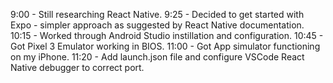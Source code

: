 9:00 - Still researching React Native.
9:25 - Decided to get started with Expo - simpler approach as suggested by React Native documentation.
10:15 - Worked through Android Studio instillation and configuration.
10:45 - Got Pixel 3 Emulator working in BIOS.
11:00 - Got App simulator functioning on my iPhone.
11:20 - Add launch.json file and configure VSCode React Native debugger to correct port. 